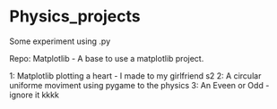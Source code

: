 # Physics_projects
Some experiment using .py

Repo: Matplotlib - A base to use a matplotlib project. 

1: Matplotlib plotting a heart - I made to my girlfriend s2
2: A circular uniforme moviment using pygame to the physics
3: An Eveen or Odd - ignore it kkkk



